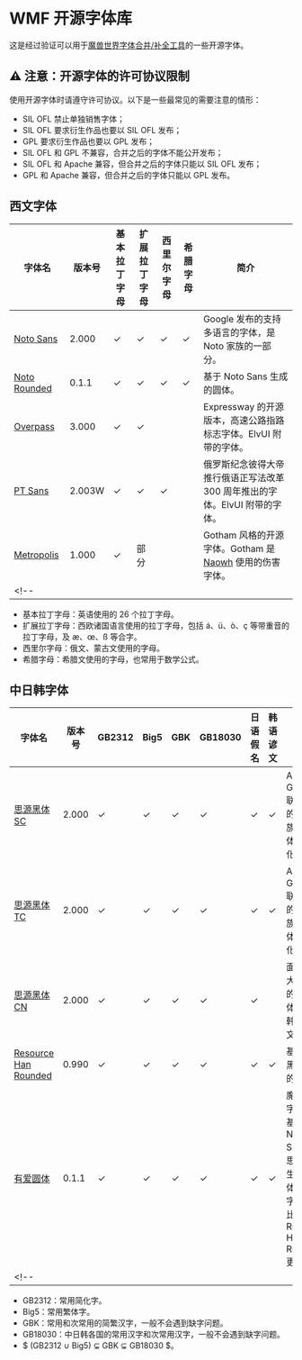# WMF 开源字体库

这是经过验证可以用于[魔兽世界字体合并/补全工具](https://github.com/CyanoHao/Warcraft-Font-Merger)的一些开源字体。

## ⚠️ 注意：开源字体的许可协议限制

使用开源字体时请遵守许可协议。以下是一些最常见的需要注意的情形：

* SIL OFL 禁止单独销售字体；
* SIL OFL 要求衍生作品也要以 SIL OFL 发布；
* GPL 要求衍生作品也要以 GPL 发布；
* SIL OFL 和 GPL 不兼容，合并之后的字体不能公开发布；
* SIL OFL 和 Apache 兼容，但合并之后的字体只能以 SIL OFL 发布；
* GPL 和 Apache 兼容，但合并之后的字体只能以 GPL 发布。

## 西文字体

| 字体名 | 版本号 | 基本拉丁字母 | 扩展拉丁字母 | 西里尔字母 | 希腊字母 | 简介 |
| ------ | ------ | ------------ | ------------ | ---------- | -------- | ---- |
| [Noto Sans](NotoSans/) | 2.000 | ✓ | ✓ | ✓ | ✓ | Google 发布的支持多语言的字体，是 Noto 家族的一部分。|
| [Noto Rounded](https://github.com/CyanoHao/Nowar-Rounded/tree/master/notor) | 0.1.1 | ✓ | ✓ | ✓ | ✓ | 基于 Noto Sans 生成的圆体。|
| [Overpass](Overpass/) | 3.000 | ✓ | ✓ | | | Expressway 的开源版本，高速公路指路标志字体。ElvUI 附带的字体。|
| [PT Sans](PTSans/) | 2.003W | ✓ | ✓ | ✓ | | 俄罗斯纪念彼得大帝推行俄语正写法改革 300 周年推出的字体。ElvUI 附带的字体。|
| [Metropolis](Metropolis/) | 1.000 | ✓ | 部分 |  |  | Gotham 风格的开源字体。Gotham 是 [Naowh](https://worldofwarcraft.com/en-gb/character/tarren-mill/Naowhxd) 使用的伤害字体。|
<!-- |  |  |  |  |  |  |  | -->

* 基本拉丁字母：英语使用的 26 个拉丁字母。
* 扩展拉丁字母：西欧诸国语言使用的拉丁字母，包括 á、ü、ò、ç 等带重音的拉丁字母，及 æ、œ、ß 等合字。
* 西里尔字母：俄文、蒙古文使用的字母。
* 希腊字母：希腊文使用的字母，也常用于数学公式。

## 中日韩字体

| 字体名 | 版本号 | GB2312 | Big5 | GBK | GB18030 | 日语假名 | 韩语谚文 | 简介 |
| ------ | ------ | ------ | ---- | --- | ------- | -------- | -------- | ---- |
| [思源黑体 SC](SourceHanSansSC/) | 2.000 | ✓ | ✓ | ✓ | ✓ | ✓ | ✓ | Adobe 和 Google 联合推出的黑体家族，为简体中文优化。|
| [思源黑体 TC](SourceHanSansTC/) | 2.000 | ✓ | ✓ | ✓ | ✓ | ✓ | ✓ | Adobe 和 Google 联合推出的黑体家族，为繁体中文优化。|
| [思源黑体 CN](SourceHanSansCN/) | 2.000 | ✓ | ✓ | ✓ | ✓ | ✓ |  | 面向中国大陆发布的思源黑体，不含韩语谚文。|
| [Resource Han Rounded](https://github.com/CyanoHao/Resource-Han-Rounded) | 0.990 | ✓ | ✓ | ✓ | ✓ | ✓ | ✓ | 基于思源黑体生成的圆体。|
| [有爱圆体](https://github.com/CyanoHao/Nowar-Rounded) | 0.1.1 | ✓ | ✓ | ✓ | ✓ | ✓ | ✓ | 魔兽世界字体包。基于 Noto Sans 和思源黑体生成的圆体，西文字符效果比 Resource Han Rounded 更好。|
<!-- |  |  |  |  |  |  |  |  |  | -->

* GB2312：常用简化字。
* Big5：常用繁体字。
* GBK：常用和次常用的简繁汉字，一般不会遇到缺字问题。
* GB18030：中日韩各国的常用汉字和次常用汉字，一般不会遇到缺字问题。
* $ (GB2312 ∪ Big5) ⊊ GBK ⊊ GB18030 $。